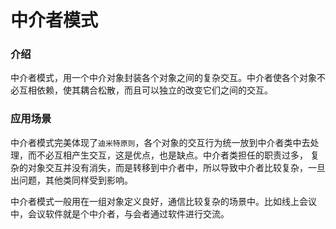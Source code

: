 # 中介者模式

### 介绍
中介者模式，用一个中介对象封装各个对象之间的复杂交互。中介者使各个对象不必互相依赖，使其耦合松散，而且可以独立的改变它们之间的交互。

### 应用场景
中介者模式完美体现了`迪米特原则`，各个对象的交互行为统一放到中介者类中去处理，而不必互相产生交互，这是优点，也是缺点。中介者类担任的职责过多，
复杂的对象交互并没有消失，而是转移到中介者中，所以导致中介者比较复杂，一旦出问题，其他类同样受到影响。

中介者模式一般用在一组对象定义良好，通信比较复杂的场景中。比如线上会议中，会议软件就是个中介者，与会者通过软件进行交流。